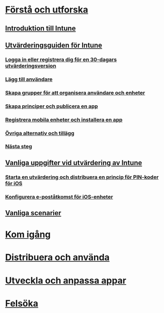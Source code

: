 # [Förstå och utforska](introduction-to-microsoft-intune.md)
## [Introduktion till Intune](introduction-to-microsoft-intune.md)
## [Utvärderingsguiden för Intune](get-started-with-a-30-day-trial-of-microsoft-intune.md)
### [Logga in eller registrera dig för en 30-dagars utvärderingsversion](get-started-with-a-30-day-trial-of-microsoft-intune-step-1.md)
### [Lägg till användare](get-started-with-a-30-day-trial-of-microsoft-intune-step-2.md)
### [Skapa grupper för att organisera användare och enheter](get-started-with-a-30-day-trial-of-microsoft-intune-step-3.md)
### [Skapa principer och publicera en app](get-started-with-a-30-day-trial-of-microsoft-intune-step-4.md)
### [Registrera mobila enheter och installera en app](get-started-with-a-30-day-trial-of-microsoft-intune-step-5.md)
### [Övriga alternativ och tillägg](get-started-with-a-30-day-trial-of-microsoft-intune-step-6.md)
### [Nästa steg](get-started-with-a-30-day-trial-of-microsoft-intune-step-7.md)
## [Vanliga uppgifter vid utvärdering av Intune](common-microsoft-intune-evaluation-tasks.md)
### [Starta en utvärdering och distribuera en princip för PIN-koder för iOS](start-a-microsoft-intune-trial-and-deploy-ios-pin-policy.md)
### [Konfigurera e-poståtkomst för iOS-enheter](set-up-email-access-for-ios-devices-using-microsoft-intune.md)
## [Vanliga scenarier](common-ways-to-use-intune.md)

<!--- ## [Intune FAQ](frequently-asked-questions-for-microsoft-intune.md)--->

# [Kom igång](/intune/get-started/what-to-know-before-you-start-microsoft-intune)
<!-- # [Plan and Design](/intune/plan-design/ways-to-do-enterprise-mobility) -->
# [Distribuera och använda](/intune/deploy-use/overview-of-device-and-app-lifecycles-in-microsoft-intune)
# [Utveckla och anpassa appar](/intune/develop/intune-app-sdk)
# [Felsöka](/intune/troubleshoot/general-troubleshooting-tips-for-microsoft-intune)


<!--HONumber=Jun16_HO3-->


